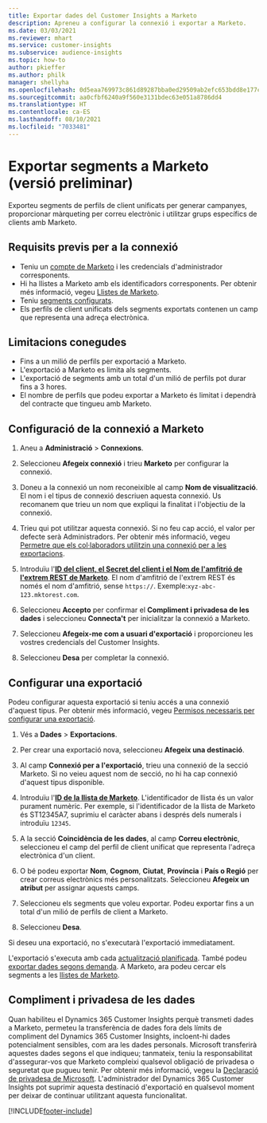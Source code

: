 ```yaml
---
title: Exportar dades del Customer Insights a Marketo
description: Apreneu a configurar la connexió i exportar a Marketo.
ms.date: 03/03/2021
ms.reviewer: mhart
ms.service: customer-insights
ms.subservice: audience-insights
ms.topic: how-to
author: pkieffer
ms.author: philk
manager: shellyha
ms.openlocfilehash: 0d5eaa769973c861d89287bba0ed29509ab2efc653bdd8e177cc49b3560c698e
ms.sourcegitcommit: aa0cfbf6240a9f560e3131bdec63e051a8786dd4
ms.translationtype: HT
ms.contentlocale: ca-ES
ms.lasthandoff: 08/10/2021
ms.locfileid: "7033481"
---
```

# <a name="export-segments-to-marketo-preview"></a>Exportar segments a Marketo (versió preliminar)

Exporteu segments de perfils de client unificats per generar campanyes, proporcionar màrqueting per correu electrònic i utilitzar grups específics de clients amb Marketo.

## <a name="prerequisites-for-connection"></a>Requisits previs per a la connexió

-   Teniu un [compte de Marketo](https://login.marketo.com/) i les credencials d'administrador corresponents.
-   Hi ha llistes a Marketo amb els identificadors corresponents. Per obtenir més informació, vegeu [Llistes de Marketo](https://docs.marketo.com/display/public/DOCS/Understanding+Static+Lists).
-   Teniu [segments configurats](segments.md).
-   Els perfils de client unificats dels segments exportats contenen un camp que representa una adreça electrònica.

## <a name="known-limitations"></a>Limitacions conegudes

- Fins a un milió de perfils per exportació a Marketo.
- L'exportació a Marketo es limita als segments.
- L'exportació de segments amb un total d'un milió de perfils pot durar fins a 3 hores. 
- El nombre de perfils que podeu exportar a Marketo és limitat i dependrà del contracte que tingueu amb Marketo.

## <a name="set-up-connection-to-marketo"></a>Configuració de la connexió a Marketo

1. Aneu a **Administració** > **Connexions**.

1. Seleccioneu **Afegeix connexió** i trieu **Marketo** per configurar la connexió.

1. Doneu a la connexió un nom reconeixible al camp **Nom de visualització**. El nom i el tipus de connexió descriuen aquesta connexió. Us recomanem que trieu un nom que expliqui la finalitat i l'objectiu de la connexió.

1. Trieu qui pot utilitzar aquesta connexió. Si no feu cap acció, el valor per defecte serà Administradors. Per obtenir més informació, vegeu [Permetre que els col·laboradors utilitzin una connexió per a les exportacions](connections.md#allow-contributors-to-use-a-connection-for-exports).

1. Introduïu l'**[ID del client, el Secret del client i el Nom de l'amfitrió de l'extrem REST de Marketo](https://developers.marketo.com/rest-api/authentication/)**. El nom d'amfitrió de l'extrem REST és només el nom d'amfitrió, sense `https://`. Exemple:`xyz-abc-123.mktorest.com`. 

1. Seleccioneu **Accepto** per confirmar el **Compliment i privadesa de les dades** i seleccioneu **Connecta't** per inicialitzar la connexió a Marketo.

1. Seleccioneu **Afegeix-me com a usuari d'exportació** i proporcioneu les vostres credencials del Customer Insights.

1. Seleccioneu **Desa** per completar la connexió.

## <a name="configure-an-export"></a>Configurar una exportació

Podeu configurar aquesta exportació si teniu accés a una connexió d'aquest tipus. Per obtenir més informació, vegeu [Permisos necessaris per configurar una exportació](export-destinations.md#set-up-a-new-export).

1. Vés a **Dades** > **Exportacions**.

1. Per crear una exportació nova, seleccioneu **Afegeix una destinació**.

1. Al camp **Connexió per a l'exportació**, trieu una connexió de la secció Marketo. Si no veieu aquest nom de secció, no hi ha cap connexió d'aquest tipus disponible.

1. Introduïu l'**[ID de la llista de Marketo](https://docs.marketo.com/display/public/DOCS/Understanding+Static+Lists)**. L'identificador de llista és un valor purament numèric. Per exemple, si l'identificador de la llista de Marketo és ST12345A7, suprimiu el caràcter abans i després dels numerals i introduïu `12345`. 

1. A la secció **Coincidència de les dades**, al camp **Correu electrònic**, seleccioneu el camp del perfil de client unificat que representa l'adreça electrònica d'un client. 

1. O bé podeu exportar **Nom**, **Cognom**, **Ciutat**, **Província** i **País o Regió** per crear correus electrònics més personalitzats. Seleccioneu **Afegeix un atribut** per assignar aquests camps.

1. Seleccioneu els segments que voleu exportar. Podeu exportar fins a un total d'un milió de perfils de client a Marketo.

1. Seleccioneu **Desa**.

Si deseu una exportació, no s'executarà l'exportació immediatament.

L'exportació s'executa amb cada [actualització planificada](system.md#schedule-tab). També podeu [exportar dades segons demanda](export-destinations.md#run-exports-on-demand). A Marketo, ara podeu cercar els segments a les [llistes de Marketo](https://docs.marketo.com/display/public/DOCS/Understanding+Static+Lists).


## <a name="data-privacy-and-compliance"></a>Compliment i privadesa de les dades

Quan habiliteu el Dynamics 365 Customer Insights perquè transmeti dades a Marketo, permeteu la transferència de dades fora dels límits de compliment del Dynamics 365 Customer Insights, incloent-hi dades potencialment sensibles, com ara les dades personals. Microsoft transferirà aquestes dades segons el que indiqueu; tanmateix, teniu la responsabilitat d'assegurar-vos que Marketo compleixi qualsevol obligació de privadesa o seguretat que pugueu tenir. Per obtenir més informació, vegeu la [Declaració de privadesa de Microsoft](https://go.microsoft.com/fwlink/?linkid=396732).
L'administrador del Dynamics 365 Customer Insights pot suprimir aquesta destinació d'exportació en qualsevol moment per deixar de continuar utilitzant aquesta funcionalitat.


[!INCLUDE[footer-include](../includes/footer-banner.md)]
